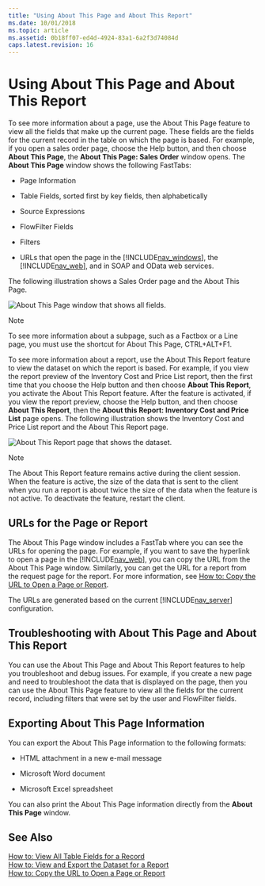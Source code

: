 ```yaml
---
title: "Using About This Page and About This Report"
ms.date: 10/01/2018
ms.topic: article
ms.assetid: 0b18ff07-ed4d-4924-83a1-6a2f3d74084d
caps.latest.revision: 16
---
```

# Using About This Page and About This Report
To see more information about a page, use the About This Page feature to view all the fields that make up the current page. These fields are the fields for the current record in the table on which the page is based. For example, if you open a sales order page, choose the Help button, and then choose **About This Page**, the **About This Page: Sales Order** window opens. The **About This Page** window shows the following FastTabs:  
  
-   Page Information  
  
-   Table Fields, sorted first by key fields, then alphabetically  
  
-   Source Expressions  
  
-   FlowFilter Fields  
  
-   Filters  
  
-   URLs that open the page in the [!INCLUDE[nav_windows](includes/nav_windows_md.md)], the [!INCLUDE[nav_web](includes/nav_web_md.md)], and in SOAP and OData web services.  
  
 The following illustration shows a Sales Order page and the About This Page.  
  
 ![About This Page window that shows all fields.](media/NAV_Zoom_SalesOrderRTC.png "NAV\_Zoom\_SalesOrderRTC")  
  
> [!NOTE]  
>  To see more information about a subpage, such as a Factbox or a Line page, you must use the shortcut for About This Page, CTRL+ALT+F1.  
  
 To see more information about a report, use the About This Report feature to view the dataset on which the report is based. For example, if you view the report preview of the Inventory Cost and Price List report, then the first time that you choose the Help button and then choose **About This Report**, you activate the About This Report feature. After the feature is activated, if you view the report preview, choose the Help button, and then choose **About This Report**, then the **About this Report: Inventory Cost and Price List** page opens. The following illustration shows the Inventory Cost and Price List report and the About This Report page.  
  
 ![About This Report page that shows the dataset.](media/NAV_Zoom_AboutThisReport.png "NAV\_Zoom\_AboutThisReport")  
  
> [!NOTE]  
>  The About This Report feature remains active during the client session. When the feature is active, the size of the data that is sent to the client when you run a report is about twice the size of the data when the feature is not active. To deactivate the feature, restart the client.  
  
## URLs for the Page or Report  
 The About This Page window includes a FastTab where you can see the URLs for opening the page. For example, if you want to save the hyperlink to open a page in the [!INCLUDE[nav_web](includes/nav_web_md.md)], you can copy the URL from the About This Page window. Similarly, you can get the URL for a report from the request page for the report. For more information, see [How to: Copy the URL to Open a Page or Report](How-to--Copy-the-URL-to-Open-a-Page-or-Report.md).  
  
 The URLs are generated based on the current [!INCLUDE[nav_server](includes/nav_server_md.md)] configuration.  
  
## Troubleshooting with About This Page and About This Report  
 You can use the About This Page and About This Report features to help you troubleshoot and debug issues. For example, if you create a new page and need to troubleshoot the data that is displayed on the page, then you can use the About This Page feature to view all the fields for the current record, including filters that were set by the user and FlowFilter fields.  
  
## Exporting About This Page Information  
 You can export the About This Page information to the following formats:  
  
-   HTML attachment in a new e-mail message  
  
-   Microsoft Word document  
  
-   Microsoft Excel spreadsheet  
  
 You can also print the About This Page information directly from the **About This Page** window.  
  
## See Also  
 [How to: View All Table Fields for a Record](How-to--View-All-Table-Fields-for-a-Record.md)   
 [How to: View and Export the Dataset for a Report](How-to--View-and-Export-the-Dataset-for-a-Report.md)   
 [How to: Copy the URL to Open a Page or Report](How-to--Copy-the-URL-to-Open-a-Page-or-Report.md)
